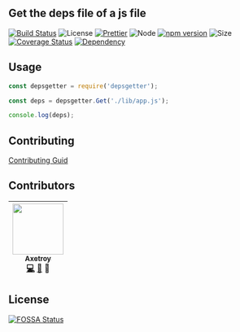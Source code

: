 ## Get the deps file of a js file

[![Build Status](https://travis-ci.org/axetroy/depsgetter.svg?branch=master)](https://travis-ci.org/axetroy/depsgetter)
![License](https://img.shields.io/badge/license-Apache-green.svg)
[![Prettier](https://img.shields.io/badge/Code%20Style-Prettier-green.svg)](https://github.com/prettier/prettier)
![Node](https://img.shields.io/badge/node-%3E=6.0-blue.svg?style=flat-square)
[![npm version](https://badge.fury.io/js/%40axetroy%2Fstruct.svg)](https://badge.fury.io/js/%40axetroy%2Fstruct)
![Size](https://github-size-badge.herokuapp.com/axetroy/depsgetter.svg)
[![Coverage Status](https://coveralls.io/repos/github/axetroy/depsgetter/badge.svg?branch=master)](https://coveralls.io/github/axetroy/depsgetter?branch=master)
[![Dependency](https://david-dm.org/axetroy/depsgetter.svg)](https://david-dm.org/axetroy/depsgetter)

## Usage

```javascript
const depsgetter = require('depsgetter');

const deps = depsgetter.Get('./lib/app.js');

console.log(deps);
```

## Contributing

[Contributing Guid](https://github.com/axetroy/depsgetter/blob/master/CONTRIBUTING.md)

## Contributors

<!-- ALL-CONTRIBUTORS-LIST:START - Do not remove or modify this section -->
| [<img src="https://avatars1.githubusercontent.com/u/9758711?v=3" width="100px;"/><br /><sub>Axetroy</sub>](http://axetroy.github.io)<br />[💻](https://github.com/axetroy/depsgetter/commits?author=axetroy) [🐛](https://github.com/axetroy/depsgetter/issues?q=author%3Aaxetroy) 🎨 |
| :---: |
<!-- ALL-CONTRIBUTORS-LIST:END -->

## License

[![FOSSA Status](https://app.fossa.io/api/projects/git%2Bgithub.com%2Faxetroy%2Fdepsgetter.svg?type=large)](https://app.fossa.io/projects/git%2Bgithub.com%2Faxetroy%2Fdepsgetter?ref=badge_large)
